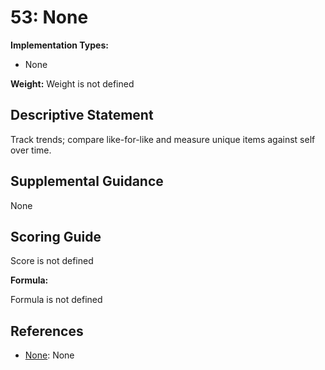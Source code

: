 # 53: None

**Implementation Types:**

- None

**Weight:** Weight is not defined

## Descriptive Statement

Track trends; compare like-for-like and measure unique items against self over time.

## Supplemental Guidance

None

## Scoring Guide

Score is not defined

**Formula:**

Formula is not defined

## References

- [None](None): None

